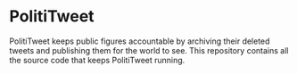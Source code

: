 # PolitiTweet

PolitiTweet keeps public figures accountable by archiving their deleted tweets and publishing them for the world to see. This repository contains all the source code that keeps PolitiTweet running.
